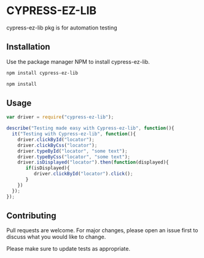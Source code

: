 # CYPRESS-EZ-LIB

cypress-ez-lib pkg is for automation testing 

## Installation

Use the package manager NPM to install cypress-ez-lib.

```bash
npm install cypress-ez-lib
```
```bash
npm install
```

## Usage

```javascript
var driver = require("cypress-ez-lib");

describe("Testing made easy with Cypress-ez-lib", function(){
  it("Testing with Cypress-ez-lib", function(){
    driver.clickById("locator");
    driver.clickByCss("locator");
    driver.typeById("locator", "some text");
    driver.typeByCss("locator", "some text");
    driver.isDisplayed("locator").then(function(displayed){
       if(isDisplayed){
          driver.clickById("locator").click();
       }
    })
  });
});
```

## Contributing
Pull requests are welcome. For major changes, please open an issue first to discuss what you would like to change.

Please make sure to update tests as appropriate.